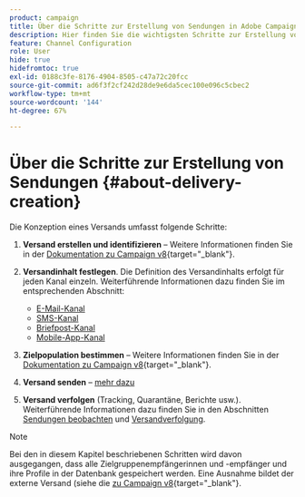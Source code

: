 ```yaml
---
product: campaign
title: Über die Schritte zur Erstellung von Sendungen in Adobe Campaign 
description: Hier finden Sie die wichtigsten Schritte zur Erstellung von Sendungen in Adobe Campaign 
feature: Channel Configuration
role: User
hide: true
hidefromtoc: true
exl-id: 0188c3fe-8176-4904-8505-c47a72c20fcc
source-git-commit: ad6f3f2cf242d28de9e6da5cec100e096c5cbec2
workflow-type: tm+mt
source-wordcount: '144'
ht-degree: 67%

---
```


# Über die Schritte zur Erstellung von Sendungen {#about-delivery-creation}

Die Konzeption eines Versands umfasst folgende Schritte:

1. **Versand erstellen und identifizieren** – Weitere Informationen finden Sie in der [Dokumentation zu Campaign v8](https://experienceleague.adobe.com/de/docs/campaign/campaign-v8/send/create-message#create-the-delivery){target="_blank"}.

1. **Versandinhalt festlegen**. Die Definition des Versandinhalts erfolgt für jeden Kanal einzeln. Weiterführende Informationen dazu finden Sie im entsprechenden Abschnitt:

   * [E-Mail-Kanal](defining-the-email-content.md)
   * [SMS-Kanal](sms-create.md#defining-the-sms-content)
   * [Briefpost-Kanal](defining-the-direct-mail-content.md)
   * [Mobile-App-Kanal](about-mobile-app-channel.md)

1. **Zielpopulation bestimmen** – Weitere Informationen finden Sie in der [Dokumentation zu Campaign v8](https://experienceleague.adobe.com/docs/campaign/campaign-v8/send/create-message#target-population.html){target="_blank"}.

1. **Versand senden** – [mehr dazu](steps-sending-the-delivery.md)

1. **Versand verfolgen** (Tracking, Quarantäne, Berichte usw.). Weiterführende Informationen dazu finden Sie in den Abschnitten [Sendungen beobachten](about-delivery-monitoring.md) und [Versandverfolgung](about-message-tracking.md).

>[!NOTE]
>
>Bei den in diesem Kapitel beschriebenen Schritten wird davon ausgegangen, dass alle Zielgruppenempfängerinnen und -empfänger und ihre Profile in der Datenbank gespeichert werden. Eine Ausnahme bildet der externe Versand (siehe die [ zu Campaign v8](https://experienceleague.adobe.com/docs/campaign/campaign-v8/send/create-message.html#selecting-external-recipients){target="_blank"}.
